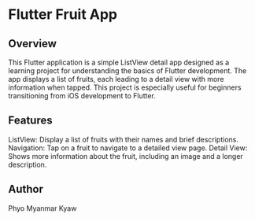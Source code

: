 # Flutter Fruit App

## Overview
This Flutter application is a simple ListView detail app designed as a learning project for understanding the basics of Flutter development. 
The app displays a list of fruits, each leading to a detail view with more information when tapped. 
This project is especially useful for beginners transitioning from iOS development to Flutter.

## Features
ListView: Display a list of fruits with their names and brief descriptions.
Navigation: Tap on a fruit to navigate to a detailed view page.
Detail View: Shows more information about the fruit, including an image and a longer description.

## Author
Phyo Myanmar Kyaw